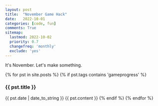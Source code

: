 ```yaml
---
layout: post
title:  "November Game Hack"
date:   2022-10-01
categories: [code, fun]
comments: True
sitemap:
  lastmod: 2022-10-02
  priority: 0.7
  changefreq: 'monthly'
  exclude: 'yes'
---
```


It's November. Let's make something.

{% for pst in site.posts %}
{% if pst.tags contains 'gameprogress' %}
<h3> {{ pst.title }} </h3>
<time datetime="{{ pst.date | date_to_xmlschema }}" class="post-date">{{ pst.date | date_to_string }}</time>
{{ pst.content }}
{% endif %}
{% endfor %}
